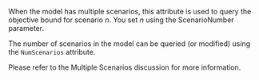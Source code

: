 When the model has multiple scenarios, this attribute is used to query the objective bound for scenario $n$. You set $n$
using the ScenarioNumber parameter.

The number of scenarios in the model can be queried (or modified) using the `NumScenarios` attribute.

Please refer to the Multiple Scenarios discussion for more information.